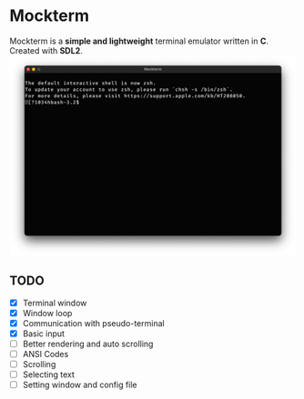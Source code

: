 # Mockterm
Mockterm is a **simple and lightweight** terminal emulator written in **C**. Created with **SDL2**. 
![image](./images/screenshot1.png)
## TODO
- [x] Terminal window
- [x] Window loop
- [x] Communication with pseudo-terminal
- [x] Basic input
- [ ] Better rendering and auto scrolling
- [ ] ANSI Codes
- [ ] Scrolling
- [ ] Selecting text
- [ ] Setting window and config file
